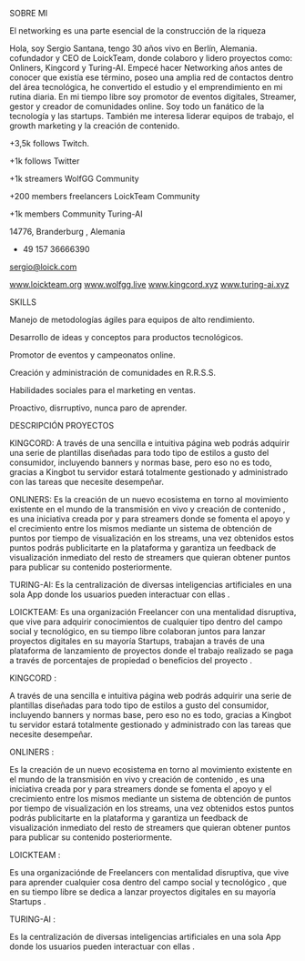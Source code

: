 SOBRE MI

 El networking es una parte esencial de la construcción de la riqueza 

Hola, soy Sergio Santana, tengo 30  años vivo en Berlín, Alemania. cofundador y CEO de LoickTeam, donde colaboro y lidero proyectos como: Onliners, Kingcord y Turing-AI. Empecé hacer Networking años antes de conocer que existía ese término, poseo una amplia red de contactos dentro del área tecnológica, he convertido el estudio y el emprendimiento en mi rutina diaria. En mi tiempo libre soy promotor de eventos digitales, Streamer, gestor y creador de comunidades online. Soy todo un fanático de la tecnología y las startups. También me interesa liderar equipos de trabajo, el growth marketing y la creación de contenido.

+3,5k follows Twitch.
 
+1k follows Twitter 

+1k streamers WolfGG Community

+200 members freelancers LoickTeam Community

+1k members Community Turing-AI 

14776, Branderburg , Alemania

+ 49 157 36666390

sergio@loick.com

www.loickteam.org 
www.wolfgg.live
www.kingcord.xyz
www.turing-ai.xyz

SKILLS

Manejo de metodologías ágiles para equipos de alto rendimiento.

Desarrollo de ideas y conceptos para productos tecnológicos.
 
Promotor de eventos y campeonatos online. 

Creación  y administración de comunidades en R.R.S.S.

Habilidades sociales para el marketing en ventas.

Proactivo, disrruptivo, nunca paro de aprender.

DESCRIPCIÓN PROYECTOS

KINGCORD:
A través de una sencilla e intuitiva página web podrás adquirir una serie de plantillas diseñadas para todo tipo de estilos a gusto del consumidor, incluyendo banners y normas base, pero eso no es todo, gracias a Kingbot tu servidor estará totalmente gestionado y administrado con las tareas que necesite desempeñar.

ONLINERS:
Es la creación de un nuevo ecosistema en torno al movimiento existente en el mundo de la transmisión en vivo y creación de contenido , es una iniciativa creada por y para streamers donde se fomenta el apoyo y el crecimiento entre los mismos mediante un sistema de obtención de puntos por tiempo de visualización en los streams, una vez obtenidos estos puntos podrás publicitarte en la plataforma y garantiza un feedback de visualización inmediato del resto de streamers que quieran obtener puntos para publicar su contenido posteriormente.

TURING-AI:
Es la centralización de diversas inteligencias artificiales en una sola App donde los usuarios pueden interactuar con ellas .

LOICKTEAM:
Es una organización Freelancer con una mentalidad disruptiva, que vive para adquirir conocimientos de cualquier tipo dentro del campo social y tecnológico, en su tiempo libre colaboran juntos para lanzar proyectos digitales en su mayoría Startups, trabajan a través de una plataforma de lanzamiento de proyectos donde el trabajo realizado se paga a través de porcentajes de propiedad o beneficios del proyecto .



KINGCORD :

A través de una sencilla e intuitiva página web podrás adquirir una serie de plantillas diseñadas para todo tipo de estilos a gusto del consumidor, incluyendo banners y normas base, pero eso no es todo, gracias a Kingbot tu servidor estará totalmente gestionado y administrado con las tareas que necesite desempeñar.


ONLINERS : 

Es la creación de un nuevo ecosistema en torno al movimiento existente en el mundo de la transmisión en vivo y creación de contenido , es una iniciativa creada por y para streamers donde se fomenta el apoyo y el crecimiento entre los mismos mediante un sistema de obtención de puntos por tiempo de visualización en los streams, una vez obtenidos estos puntos podrás publicitarte en la plataforma y garantiza un feedback de visualización inmediato del resto de streamers que quieran obtener puntos para publicar su contenido posteriormente.

LOICKTEAM : 

Es una organizaciónde de Freelancers con mentalidad disruptiva, que vive para aprender cualquier cosa dentro del campo social y tecnológico , que en su tiempo libre se dedica a lanzar proyectos digitales en su mayoría Startups . 

TURING-AI :

Es la centralización de diversas inteligencias artificiales en una sola App donde los usuarios pueden interactuar con ellas .